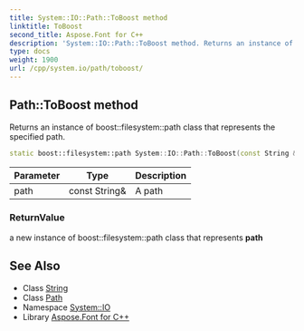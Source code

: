 ```yaml
---
title: System::IO::Path::ToBoost method
linktitle: ToBoost
second_title: Aspose.Font for C++
description: 'System::IO::Path::ToBoost method. Returns an instance of boost::filesystem::path class that represents the specified path in C++.'
type: docs
weight: 1900
url: /cpp/system.io/path/toboost/
---
```

## Path::ToBoost method


Returns an instance of boost::filesystem::path class that represents the specified path.

```cpp
static boost::filesystem::path System::IO::Path::ToBoost(const String &path)
```


| Parameter | Type | Description |
| --- | --- | --- |
| path | const String\& | A path |

### ReturnValue

a new instance of boost::filesystem::path class that represents **path**

## See Also

* Class [String](../../../system/string/)
* Class [Path](../)
* Namespace [System::IO](../../)
* Library [Aspose.Font for C++](../../../)
